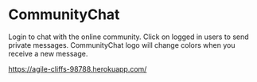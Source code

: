 # CommunityChat
Login to chat with the online community. Click on logged in users to send private messages. CommunityChat logo will change colors when you receive a new message. 

https://agile-cliffs-98788.herokuapp.com/
